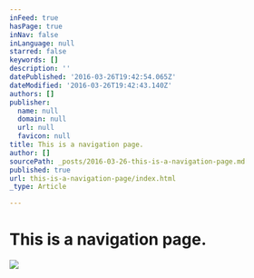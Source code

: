 ```yaml
---
inFeed: true
hasPage: true
inNav: false
inLanguage: null
starred: false
keywords: []
description: ''
datePublished: '2016-03-26T19:42:54.065Z'
dateModified: '2016-03-26T19:42:43.140Z'
authors: []
publisher:
  name: null
  domain: null
  url: null
  favicon: null
title: This is a navigation page.
author: []
sourcePath: _posts/2016-03-26-this-is-a-navigation-page.md
published: true
url: this-is-a-navigation-page/index.html
_type: Article

---
```

# This is a navigation page.
![](https://the-grid-user-content.s3-us-west-2.amazonaws.com/a0cf1692-76d6-41c2-a52a-f7ad918f4e49.jpg)